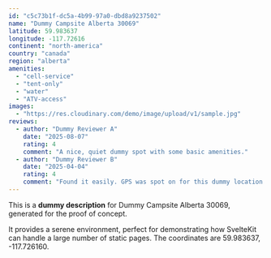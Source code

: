 ```yaml
---
id: "c5c73b1f-dc5a-4b99-97a0-dbd8a9237502"
name: "Dummy Campsite Alberta 30069"
latitude: 59.983637
longitude: -117.72616
continent: "north-america"
country: "canada"
region: "alberta"
amenities:
  - "cell-service"
  - "tent-only"
  - "water"
  - "ATV-access"
images:
  - "https://res.cloudinary.com/demo/image/upload/v1/sample.jpg"
reviews:
  - author: "Dummy Reviewer A"
    date: "2025-08-07"
    rating: 4
    comment: "A nice, quiet dummy spot with some basic amenities."
  - author: "Dummy Reviewer B"
    date: "2025-04-04"
    rating: 4
    comment: "Found it easily. GPS was spot on for this dummy location."
---
```


This is a **dummy description** for Dummy Campsite Alberta 30069, generated for the proof of concept.

It provides a serene environment, perfect for demonstrating how SvelteKit can handle a large number of static pages. The coordinates are 59.983637, -117.726160.
